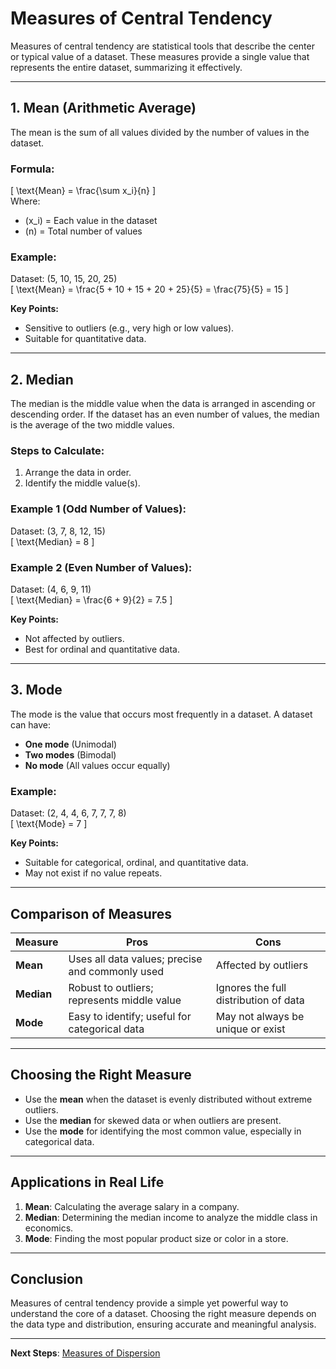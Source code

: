 # Measures of Central Tendency

Measures of central tendency are statistical tools that describe the center or typical value of a dataset. These measures provide a single value that represents the entire dataset, summarizing it effectively.

---

## 1. **Mean (Arithmetic Average)**

The mean is the sum of all values divided by the number of values in the dataset.

### Formula:  
\[
\text{Mean} = \frac{\sum x_i}{n}
\]  
Where:  
- \(x_i\) = Each value in the dataset  
- \(n\) = Total number of values  

### Example:  
Dataset: \(5, 10, 15, 20, 25\)  
\[
\text{Mean} = \frac{5 + 10 + 15 + 20 + 25}{5} = \frac{75}{5} = 15
\]

**Key Points:**  
- Sensitive to outliers (e.g., very high or low values).
- Suitable for quantitative data.

---

## 2. **Median**

The median is the middle value when the data is arranged in ascending or descending order. If the dataset has an even number of values, the median is the average of the two middle values.

### Steps to Calculate:  
1. Arrange the data in order.
2. Identify the middle value(s).

### Example 1 (Odd Number of Values):  
Dataset: \(3, 7, 8, 12, 15\)  
\[
\text{Median} = 8
\]

### Example 2 (Even Number of Values):  
Dataset: \(4, 6, 9, 11\)  
\[
\text{Median} = \frac{6 + 9}{2} = 7.5
\]

**Key Points:**  
- Not affected by outliers.
- Best for ordinal and quantitative data.

---

## 3. **Mode**

The mode is the value that occurs most frequently in a dataset. A dataset can have:
- **One mode** (Unimodal)
- **Two modes** (Bimodal)
- **No mode** (All values occur equally)

### Example:  
Dataset: \(2, 4, 4, 6, 7, 7, 7, 8\)  
\[
\text{Mode} = 7
\]

**Key Points:**  
- Suitable for categorical, ordinal, and quantitative data.
- May not exist if no value repeats.

---

## Comparison of Measures

| Measure  | Pros                                              | Cons                                                  |
|----------|---------------------------------------------------|------------------------------------------------------|
| **Mean** | Uses all data values; precise and commonly used   | Affected by outliers                                  |
| **Median** | Robust to outliers; represents middle value      | Ignores the full distribution of data                |
| **Mode** | Easy to identify; useful for categorical data     | May not always be unique or exist                   |

---

## Choosing the Right Measure

- Use the **mean** when the dataset is evenly distributed without extreme outliers.
- Use the **median** for skewed data or when outliers are present.
- Use the **mode** for identifying the most common value, especially in categorical data.

---

## Applications in Real Life

1. **Mean**: Calculating the average salary in a company.  
2. **Median**: Determining the median income to analyze the middle class in economics.  
3. **Mode**: Finding the most popular product size or color in a store.

---

## Conclusion

Measures of central tendency provide a simple yet powerful way to understand the core of a dataset. Choosing the right measure depends on the data type and distribution, ensuring accurate and meaningful analysis.

---

**Next Steps**: [Measures of Dispersion](./2.%20Measures%20of%20Dispersion.md)

